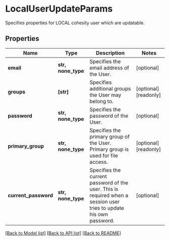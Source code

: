 # LocalUserUpdateParams

Specifies properties for LOCAL cohesity user which are updatable.

## Properties
Name | Type | Description | Notes
------------ | ------------- | ------------- | -------------
**email** | **str, none_type** | Specifies the email address of the User. | [optional] 
**groups** | **[str]** | Specifies additional groups the User may belong to. | [optional] [readonly] 
**password** | **str, none_type** | Specifies the password of the User. | [optional] 
**primary_group** | **str, none_type** | Specifies the primary group of the User. Primary group is used for file access. | [optional] [readonly] 
**current_password** | **str, none_type** | Specifies the current password of the user. This is required when a session user tries to update his own password. | [optional] 

[[Back to Model list]](../README.md#documentation-for-models) [[Back to API list]](../README.md#documentation-for-api-endpoints) [[Back to README]](../README.md)


